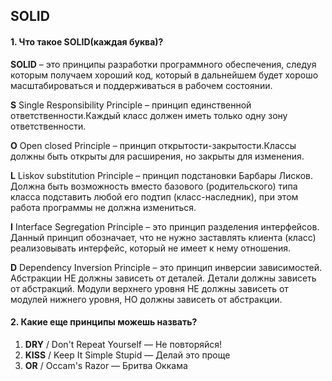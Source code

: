 ## SOLID

#### 1. Что такое SOLID(каждая буква)?
  **SOLID** – это принципы разработки программного обеспечения, следуя которым получаем хороший код, который в дальнейшем будет хорошо масштабироваться и поддерживаться в рабочем состоянии.

  **S** Single Responsibility Principle – принцип единственной ответственности.Каждый класс должен иметь только одну зону ответственности.
 
  **O** Open closed Principle – принцип открытости-закрытости.Классы должны быть открыты для расширения, но закрыты для изменения.
  
  **L** Liskov substitution Principle – принцип подстановки Барбары Лисков. Должна быть возможность вместо базового (родительского) типа класса подставить любой его подтип (класс-наследник), при этом работа программы не должна измениться.
  
  **I** Interface Segregation Principle – это принцип разделения интерфейсов. Данный принцип обозначает, что не нужно заставлять клиента (класс) реализовывать интерфейс, который не имеет к нему отношения.
  
  **D** Dependency Inversion Principle – это принцип инверсии зависимостей. Абстракции НЕ должны зависеть от деталей. Детали должны зависеть от абстракций. Модули верхнего уровня НЕ должны зависеть от модулей нижнего уровня, НО должны зависеть от абстракции.

#### 2. Какие еще принципы можешь назвать?
1. **DRY** / Don't Repeat Yourself — Не повторяйся!
2. **KISS** / Keep It Simple Stupid — Делай это проще
3. **OR** / Occam's Razor — Бритва Оккама